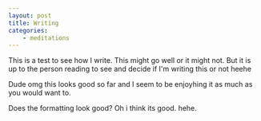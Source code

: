 ```yaml
---
layout: post
title: Writing
categories:
    - meditations
---
```


This is a test to see how I write. This might go well or it might not. But it
is up to the person reading to see and decide if I'm writing this or not
heehe


Dude omg this looks good so far and I seem to be enjoyhing it as much as you 
would want to.


Does the formatting look good? Oh i think its good. hehe. 